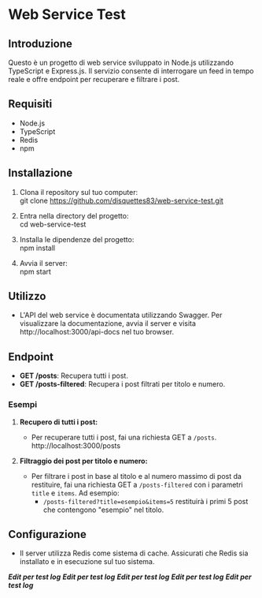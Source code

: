 # Web Service Test

## Introduzione
Questo è un progetto di web service sviluppato in Node.js utilizzando TypeScript e Express.js. Il servizio consente di interrogare un feed in tempo reale e offre endpoint per recuperare e filtrare i post.

## Requisiti
- Node.js
- TypeScript
- Redis
- npm

## Installazione
1. Clona il repository sul tuo computer:  
   git clone https://github.com/disquettes83/web-service-test.git

3. Entra nella directory del progetto:  
   cd web-service-test

3. Installa le dipendenze del progetto:  
   npm install

5. Avvia il server:  
   npm start


## Utilizzo
- L'API del web service è documentata utilizzando Swagger. Per visualizzare la documentazione, avvia il server e visita http://localhost:3000/api-docs nel tuo browser.

## Endpoint
- **GET /posts**: Recupera tutti i post.
- **GET /posts-filtered**: Recupera i post filtrati per titolo e numero.

### Esempi
1. **Recupero di tutti i post:**
   - Per recuperare tutti i post, fai una richiesta GET a `/posts`.
     http://localhost:3000/posts

2. **Filtraggio dei post per titolo e numero:**
   - Per filtrare i post in base al titolo e al numero massimo di post da restituire, fai una richiesta GET a `/posts-filtered` con i parametri `title` e `items`. Ad esempio:
     - `/posts-filtered?title=esempio&items=5` restituirà i primi 5 post che contengono "esempio" nel titolo.


## Configurazione
- Il server utilizza Redis come sistema di cache. Assicurati che Redis sia installato e in esecuzione sul tuo sistema.


***Edit per test log***
***Edit per test log***
***Edit per test log***
***Edit per test log***
***Edit per test log***
